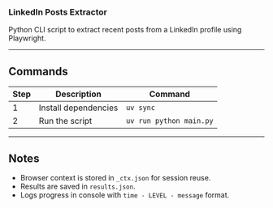 ### LinkedIn Posts Extractor

Python CLI script to extract recent posts from a LinkedIn profile using Playwright.

---

## Commands

| Step | Description             | Command                       |
|------|-------------------------|-------------------------------|
| 1    | Install dependencies    | `uv sync`                     |
| 2    | Run the script          | `uv run python main.py`       |

---

## Notes

- Browser context is stored in `_ctx.json` for session reuse.  
- Results are saved in `results.json`.  
- Logs progress in console with `time - LEVEL - message` format.  